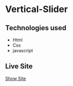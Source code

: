# Vertical-Slider

## Technologies used
* Html
* Css
* javascript

## Live Site

[Show Site](https://aygulysn.github.io/Vertical-Slider/)
